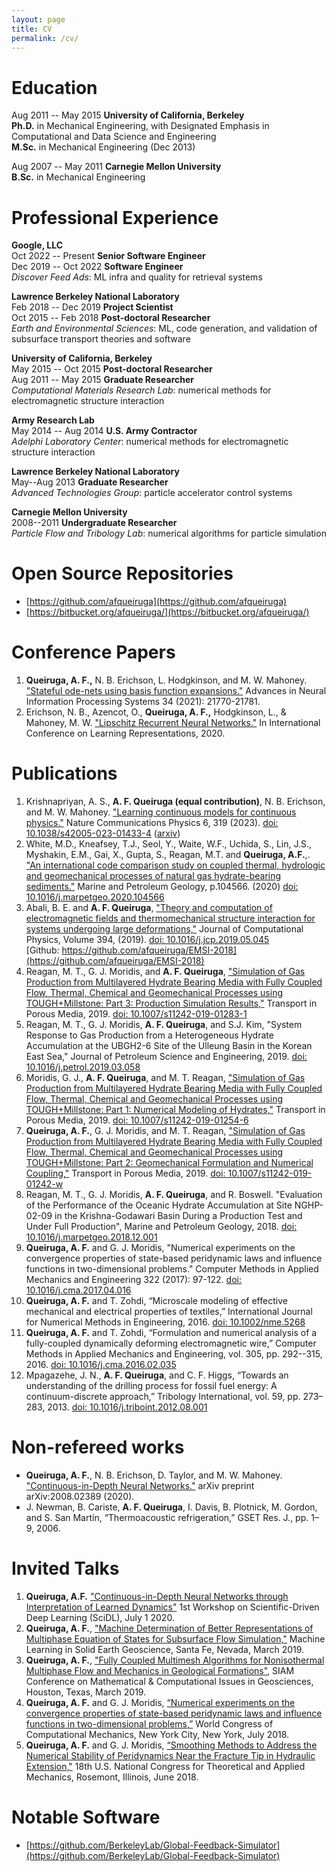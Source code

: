 ```yaml
---
layout: page
title: CV
permalink: /cv/
---
```



#  Education

Aug 2011 -- May 2015 **University of California, Berkeley**  
**Ph.D.** in Mechanical Engineering, with
Designated Emphasis in Computational and Data Science and Engineering  
**M.Sc.** in Mechanical Engineering (Dec 2013)  

<!-- Dissertation: *Microscale Simulation of the Mechanical and 
Electromagnetic Behavior of Textiles*   -->

Aug 2007 -- May 2011 **Carnegie Mellon University**  
**B.Sc.** in Mechanical Engineering

# Professional Experience

**Google, LLC**  
Oct 2022 -- Present **Senior Software Engineer**  
Dec 2019 -- Oct 2022 **Software Engineer**  
*Discover Feed Ads*: ML infra and quality for retrieval systems  

**Lawrence Berkeley National Laboratory**  
Feb 2018 -- Dec 2019 **Project Scientist**  
Oct 2015 -- Feb 2018 **Post-doctoral Researcher**  
*Earth and Environmental Sciences*: ML, code generation, and validation of subsurface transport theories and software  

**University of California, Berkeley**  
May 2015 -- Oct 2015 **Post-doctoral Researcher**  
Aug 2011 -- May 2015 **Graduate Researcher**  
*Computational Materials Research Lab*: numerical methods for electromagnetic structure interaction  

**Army Research Lab**  
May 2014 -- Aug 2014 **U.S. Army Contractor**  
*Adelphi Laboratory Center*: numerical methods for electromagnetic structure interaction  

**Lawrence Berkeley National Laboratory**  
May--Aug 2013 **Graduate Researcher**  
*Advanced Technologies Group*: particle accelerator control systems

**Carnegie Mellon University**  
2008--2011 **Undergraduate Researcher**  
*Particle Flow and Tribology Lab*: numerical algorithms for particle simulation    


# Open Source Repositories

- [https://github.com/afqueiruga](https://github.com/afqueiruga)
- [https://bitbucket.org/afqueiruga/](https://bitbucket.org/afqueiruga/)

# Conference Papers

1. **Queiruga, A. F.,** N. B. Erichson, L. Hodgkinson, and M. W. Mahoney. ["Stateful ode-nets using basis function expansions."](https://arxiv.org/abs/2106.10820) Advances in Neural Information Processing Systems 34 (2021): 21770-21781.
2. Erichson, N. B., Azencot, O., **Queiruga, A. F.,** Hodgkinson, L., & Mahoney, M. W. ["Lipschitz Recurrent Neural Networks."](https://arxiv.org/abs/2006.12070) In International Conference on Learning Representations, 2020.


# Publications

1. Krishnapriyan, A. S., **A. F. Queiruga (equal contribution)**, N. B. Erichson, and M. W. Mahoney. ["Learning continuous models for continuous physics."](https://www.nature.com/articles/s42005-023-01433-4) Nature Communications Physics 6, 319 (2023). [doi: 10.1038/s42005-023-01433-4](https://doi.org/10.1038/s42005-023-01433-4) ([arxiv](https://arxiv.org/abs/2202.08494))
1. White, M.D., Kneafsey, T.J., Seol, Y., Waite, W.F., Uchida, S., Lin, J.S., Myshakin, E.M., Gai, X., Gupta, S., Reagan, M.T. and **Queiruga, A.F.**,. ["An international code comparison study on coupled thermal, hydrologic and geomechanical processes of natural gas hydrate-bearing sediments."](https://doi.org/10.1016/j.marpetgeo.2020.104566) Marine and Petroleum Geology, p.104566. (2020) [doi: 10.1016/j.marpetgeo.2020.104566](https://doi.org/10.1016/j.marpetgeo.2020.104566)
1. Abali, B. E. and **A. F. Queiruga**, ["Theory and computation of
   electromagnetic fields and thermomechanical structure interaction
   for systems undergoing large deformations,"](https://arxiv.org/abs/1803.10551) Journal of Computational Physics, Volume 394, (2019).
[doi: 10.1016/j.jcp.2019.05.045](https://doi.org/10.1016/j.jcp.2019.05.045)  
   [Github: https://github.com/afqueiruga/EMSI-2018](https://github.com/afqueiruga/EMSI-2018)
1. Reagan, M. T., G. J. Moridis, and **A. F. Queiruga**, ["Simulation
   of Gas Production from Multilayered Hydrate Bearing Media with
   Fully Coupled Flow, Thermal, Chemical and Geomechanical Processes
   using TOUGH+Millstone: Part 3: Production Simulation Results,"](https://rdcu.be/bUmXo) Transport in Porous Media, 2019. [doi: 10.1007/s11242-019-01283-1](https://doi.org/10.1007/s11242-019-01283-1)
1. Reagan, M. T., G. J. Moridis, **A. F. Queiruga**, and S.J. Kim,
   "System Response to Gas Production from a Heterogeneous Hydrate
   Accumulation at the UBGH2-6 Site of the Ulleung Basin in the Korean
   East Sea," Journal of Petroleum Science and Engineering, 2019. [doi: 10.1016/j.petrol.2019.03.058](https://doi.org/10.1016/j.petrol.2019.03.058)
1. Moridis, G. J., **A. F. Queiruga**, and M. T. Reagan,
   ["Simulation of Gas Production from Multilayered Hydrate Bearing Media with Fully Coupled Flow, Thermal, Chemical and Geomechanical Processes using TOUGH+Millstone: Part 1: Numerical Modeling of Hydrates,"](https://rdcu.be/bpHal)
   Transport in Porous Media, 2019. [doi: 10.1007/s11242-019-01254-6](https://doi.org/10.1007/s11242-019-01254-6)
1. **Queiruga, A. F.**, G. J. Moridis, and M. T. Reagan, ["Simulation of Gas Production from Multilayered Hydrate Bearing Media with Fully Coupled Flow, Thermal, Chemical and Geomechanical Processes using TOUGH+Millstone: Part 2: Geomechanical Formulation and Numerical Coupling,"](https://rdcu.be/bnCEb) Transport in Porous Media, 2019. [doi: 10.1007/s11242-019-01242-w](https://doi.org/10.1007/s11242-019-01242-w)
1. Reagan, M. T., G. J. Moridis, **A. F. Queiruga**, and
   R. Boswell. "Evaluation of the Performance of the Oceanic Hydrate
   Accumulation at Site NGHP-02-09 in the Krishna-Godawari Basin
   During a Production Test and Under Full Production", Marine and
   Petroleum Geology, 2018. [doi: 10.1016/j.marpetgeo.2018.12.001](https://doi.org/10.1016/j.marpetgeo.2018.12.001)
1. **Queiruga, A. F.** and G. J. Moridis, "Numerical experiments on 
  the convergence properties of state-based peridynamic laws and 
  influence functions in two-dimensional problems." Computer 
  Methods in Applied Mechanics and Engineering 322 (2017): 
  97-122. [doi: 10.1016/j.cma.2017.04.016](https://doi.org/10.1016/j.cma.2017.04.016) 
1. **Queiruga, A. F.** and T. Zohdi, “Microscale modeling of effective 
  mechanical and electrical properties of textiles,” 
  International Journal for Numerical Methods in Engineering, 2016.
  [doi: 10.1002/nme.5268](https://doi.org/10.1002/nme.5268)
1. **Queiruga, A. F.** and T. Zohdi, “Formulation and numerical 
  analysis of a fully-coupled dynamically deforming 
  electromagnetic wire,” Computer Methods in Applied Mechanics 
  and Engineering, vol. 305, pp. 292--315, 2016. [doi: 10.1016/j.cma.2016.02.035](https://doi.org/10.1016/j.cma.2016.02.035)
1. Mpagazehe, J. N., **A. F. Queiruga**, and C. F. Higgs, “Towards an 
  understanding of the drilling process for fossil fuel energy: A 
  continuum-discrete approach,” Tribology International, vol. 59, 
  pp. 273–283, 2013. [doi: 10.1016/j.triboint.2012.08.001](https://doi.org/10.1016/j.triboint.2012.08.001)

# Non-refereed works

- **Queiruga, A. F.**, N. B. Erichson, D. Taylor, and M. W. Mahoney. ["Continuous-in-Depth Neural Networks."](https://res.arxiv.org/abs/2008.02389) arXiv preprint arXiv:2008.02389 (2020).
- J. Newman, B. Cariste, **A. F. Queiruga**, I. Davis, B. Plotnick, M. 
  Gordon, and S. San Martín, “Thermoacoustic refrigeration,” GSET 
  Res. J., pp. 1–9, 2006.

# Invited Talks

1. **Queiruga, A.F.** ["Continuous-in-Depth Neural Networks through Interpretation of Learned Dynamics"](https://www.youtube.com/watch?v=_aX3T1Smg54) 1st Workshop on Scientific-Driven Deep Learning (SciDL), July 1 2020.
1. **Queiruga, A. F.**, ["Machine Determination of Better
   Representations of Multiphase Equation of States for Subsurface
   Flow Simulation,"](https://www.ocf.berkeley.edu/~afq/present/SantaFe2019/)
   Machine Learning in Solid Earth Geoscience, Santa Fe, Nevada,
   March 2019.
1. **Queiruga, A. F.**, ["Fully Coupled Multimesh Algorithms for
   Nonisothermal Multiphase Flow and Mechanics in Geological
   Formations"](https://www.ocf.berkeley.edu/~afq/present/Siam2019/), SIAM Conference on Mathematical &
   Computational Issues in Geosciences, Houston, Texas, March 2019.
1. **Queiruga, A. F.** and G. J. Moridis, [“Numerical experiments on 
  the convergence properties of state-based peridynamic laws and 
  influence functions in two-dimensional problems,”](https://www.ocf.berkeley.edu/~afq/present/Peridynamics/wccm_inline.html) World 
  Congress of Computational Mechanics, New York City, New York, 
  July 2018.
1. **Queiruga, A. F.** and G. J. Moridis, [“Smoothing Methods to
   Address the Numerical Stability of Peridynamics Near the Fracture
   Tip in Hydraulic Extension,"](https://www.ocf.berkeley.edu/~afq/present/Peridynamics/usnctam_inline.html) 18th U.S. National Congress for
   Theoretical and Applied Mechanics, Rosemont, Illinois, June 2018.

# Notable Software

- [https://github.com/BerkeleyLab/Global-Feedback-Simulator](https://github.com/BerkeleyLab/Global-Feedback-Simulator)
